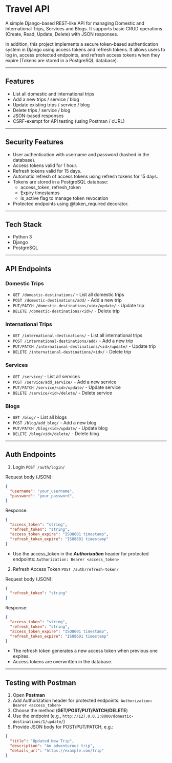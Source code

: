 # Travel API

A simple Django-based REST-like API for managing Domestic and International Trips, Services and Blogs. It supports basic CRUD operations (Create, Read, Update, Delete) with JSON responses.

In addition, this project implements a secure token-based authentication system in Django using access tokens and refresh tokens. It allows users to log in, access protected endpoints, and refresh access tokens when they expire (Tokens are stored in a PostgreSQL database).

---

## Features
- List all domestic and international trips
- Add a new trips / service / blog
- Update existing trips / service / blog
- Delete trips / service / blog
- JSON-based responses
- CSRF-exempt for API testing (using Postman / cURL)

---

## Security Features
- User authentication with username and password (hashed in the database).
- Access tokens valid for 1 hour.
- Refresh tokens valid for 15 days.
- Automatic refresh of access tokens using refresh tokens for 15 days.
- Tokens are stored in a PostgreSQL database:
  - access_token, refresh_token
  - Expiry timestamps
  - is_active flag to manage token revocation
- Protected endpoints using @token_required decorator.

---

## Tech Stack
- Python 3
- Django
- PostgreSQL

---

## API Endpoints

### Domestic Trips
- `GET /domestic-destinations/` - List all domestic trips
- `POST /domestic-destinations/add/` - Add a new trip
- `PUT/PATCH /domestic-destinations/<id>/update/` - Update trip
- `DELETE /domestic-destinations/<id>/` - Delete trip

### International Trips
- `GET /international-destinations/` - List all international trips
- `POST /international-destinations/add/` - Add a new trip
- `PUT/PATCH /international-destinations/<id>/update/` -  Update trip
- `DELETE /international-destinations/<id>/` - Delete trip
  
### Services
- `GET /service/` - List all services
- `POST /service/add_service/` - Add a new service
- `PUT/PATCH /service/<id>/update/` - Update service
- `DELETE /service/<id>/delete/` - Delete service
  
### Blogs
- `GET /blog/` - List all blogs
- `POST /blog/add_blog/` - Add a new blog
- `PUT/PATCH /blog/<id>/update/` - Update blog
- `DELETE /blog/<id>/delete/` - Delete blog
---

## Auth Endpoints
1. Login
`POST /auth/login/`

Request body (JSON):
```json
{
  "username": "your_username",
  "password": "your_password",
}
```

Response:
```json
{
  "access_token": "string",
  "refresh_token": "string",
  "access_token_expire": "ISO8601 timestamp",
  "refresh_token_expire": "ISO8601 timestamp"
}
```
- Use the access_token in the ***Authorixation*** header for protected endpoints:
  `Authorization: Bearer <access_token>`

2. Refresh Access Token
`POST /auth/refresh-token/`

Request body (JSON):
```json
{
  "refresh_token": "string"
}
```

Response:
```json
{
  "access_token": "string",
  "refresh_token": "string",
  "access_token_expire": "ISO8601 timestamp",
  "refresh_token_expire": "ISO8601 timestamp"
}
```
- The refresh token generates a new access token when previous one expires.
- Access tokens are overwritten in the database.
---

## Testing with Postman
1. Open **Postman**
2. Add Authorization header for protected endpoints:
   `Authorization: Bearer <access_token>`
3. Choose the method (**GET/POST/PUT/PATCH/DELETE**)
4. Use the endpoint (e.g., `http://127.0.0.1:8000/domestic-destinations/1/update/`)
5. Provide JSON body for POST/PUT/PATCH, e.g.:

```json
{
  "title": "Updated New Trip",
  "description": "An adventurous trip",
  "details_url": "https://example.com/trip"
}
```
